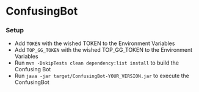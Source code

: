 # ConfusingBot

### Setup
- Add `TOKEN` with the wished TOKEN to the Environment Variables
- Add `TOP_GG_TOKEN` with the wished TOP_GG_TOKEN to the Environment Variables
- Run `mvn -DskipTests clean dependency:list install` to build the Confusing Bot
- Run `java -jar target/ConfusingBot-YOUR_VERSION.jar` to execute the ConfusingBot